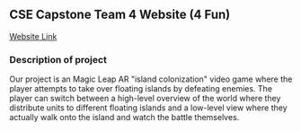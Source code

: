 ## CSE Capstone Team 4 Website (4 Fun) 

[Website Link](https://github.com/cse-vr-capstone-team-4/Island-Warfare)

### Description of project

Our project is an Magic Leap AR "island colonization" video game where the player attempts to take over floating islands by defeating enemies. The player can switch between a high-level overview of the world where they distribute units to different floating islands and a low-level view where they actually walk onto the island and watch the battle themselves.
